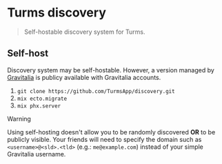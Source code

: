 # Turms discovery

> Self-hostable discovery system for Turms.

## Self-host

Discovery system may be self-hostable. However, a version managed by [Gravitalia](https://www.gravitalia.com/) is publicy available with Gravitalia accounts.

1. `git clone https://github.com/TurmsApp/discovery.git`
2. `mix ecto.migrate`
3. `mix phx.server`

> [!WARNING]  
> Using self-hosting doesn't allow you to be randomly discovered **OR** to be publicly visible.
> Your friends will need to specify the domain such as `<username>@<sld>.<tld>` (e.g.: `me@example.com`) instead of your simple Gravitalia username.
